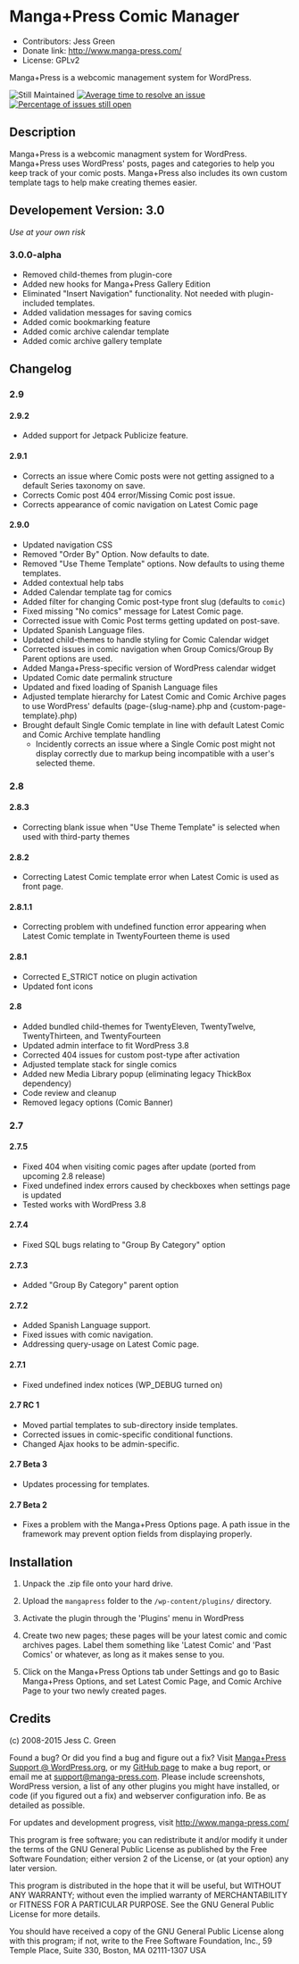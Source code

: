# Manga+Press Comic Manager
* Contributors: Jess Green
* Donate link: http://www.manga-press.com/
* License: GPLv2

Manga+Press is a webcomic management system for WordPress.

![Still Maintained](http://stillmaintained.com/jesgs/mangapress.png "Manga+Press is still maintained")
[![Average time to resolve an issue](http://isitmaintained.com/badge/resolution/jesgs/mangapress.svg)](http://isitmaintained.com/project/jesgs/mangapress "Average time to resolve an issue")
[![Percentage of issues still open](http://isitmaintained.com/badge/open/jesgs/mangapress.svg)](http://isitmaintained.com/project/jesgs/mangapress "Percentage of issues still open")
## Description

Manga+Press is a webcomic managment system for WordPress. Manga+Press uses WordPress' posts, pages and categories to help you keep track of your comic posts. Manga+Press also includes its own custom template tags to help make creating themes easier.
## Developement Version: 3.0
_Use at your own risk_
### 3.0.0-alpha
* Removed child-themes from plugin-core
* Added new hooks for Manga+Press Gallery Edition
* Eliminated "Insert Navigation" functionality. Not needed with plugin-included templates.
* Added validation messages for saving comics
* Added comic bookmarking feature
* Added comic archive calendar template
* Added comic archive gallery template

## Changelog
### 2.9
#### 2.9.2
* Added support for Jetpack Publicize feature.

#### 2.9.1
* Corrects an issue where Comic posts were not getting assigned to a default Series taxonomy on save.
* Corrects Comic post 404 error/Missing Comic post issue.
* Corrects appearance of comic navigation on Latest Comic page

#### 2.9.0
* Updated navigation CSS
* Removed "Order By" Option. Now defaults to date.
* Removed "Use Theme Template" options. Now defaults to using theme templates.
* Added contextual help tabs
* Added Calendar template tag for comics
* Added filter for changing Comic post-type front slug (defaults to `comic`)
* Fixed missing "No comics" message for Latest Comic page.
* Corrected issue with Comic Post terms getting updated on post-save.
* Updated Spanish Language files.
* Updated child-themes to handle styling for Comic Calendar widget
* Corrected issues in comic navigation when Group Comics/Group By Parent options are used.
* Added Manga+Press-specific version of WordPress calendar widget
* Updated Comic date permalink structure
* Updated and fixed loading of Spanish Language files
* Adjusted template hierarchy for Latest Comic and Comic Archive pages to use WordPress' defaults (page-{slug-name}.php and {custom-page-template}.php)
* Brought default Single Comic template in line with default Latest Comic and Comic Archive template handling
    * Incidently corrects an issue where a Single Comic post might not display correctly due to markup being incompatible with a user's selected theme.

### 2.8
#### 2.8.3
* Correcting blank issue when "Use Theme Template" is selected when used with third-party themes

#### 2.8.2
* Correcting Latest Comic template error when Latest Comic is used as front page.

#### 2.8.1.1
* Correcting problem with undefined function error appearing when Latest Comic template in TwentyFourteen theme is used


#### 2.8.1
* Corrected E_STRICT notice on plugin activation
* Updated font icons

#### 2.8
* Added bundled child-themes for TwentyEleven, TwentyTwelve, TwentyThirteen, and TwentyFourteen
* Updated admin interface to fit WordPress 3.8
* Corrected 404 issues for custom post-type after activation
* Adjusted template stack for single comics
* Added new Media Library popup (eliminating legacy ThickBox dependency)
* Code review and cleanup
* Removed legacy options (Comic Banner)

### 2.7
#### 2.7.5
* Fixed 404 when visiting comic pages after update (ported from upcoming 2.8 release)
* Fixed undefined index errors caused by checkboxes when settings page is updated
* Tested works with WordPress 3.8

#### 2.7.4
* Fixed SQL bugs relating to "Group By Category" option

#### 2.7.3
* Added "Group By Category" parent option

#### 2.7.2
* Added Spanish Language support.
* Fixed issues with comic navigation.
* Addressing query-usage on Latest Comic page.

#### 2.7.1
* Fixed undefined index notices (WP_DEBUG turned on)

#### 2.7 RC 1
* Moved partial templates to sub-directory inside templates.
* Corrected issues in comic-specific conditional functions.
* Changed Ajax hooks to be admin-specific.

#### 2.7 Beta 3
* Updates processing for templates.

#### 2.7 Beta 2
* Fixes a problem with the Manga+Press Options page. A path issue in the framework may prevent option fields from displaying properly.


## Installation

1. Unpack the .zip file onto your hard drive.

2. Upload the `mangapress` folder to the `/wp-content/plugins/` directory.

3. Activate the plugin through the 'Plugins' menu in WordPress

4. Create two new pages; these pages will be your latest comic and comic archives pages. Label them something like 'Latest Comic' and 'Past Comics' or whatever, as long as it makes sense to you.

6. Click on the Manga+Press Options tab under Settings and go to Basic Manga+Press Options, and set Latest Comic Page, and Comic Archive Page to your two newly created pages.

## Credits

(c) 2008-2015 Jess C. Green

Found a bug? Or did you find a bug and figure out a fix? Visit [Manga+Press Support @ WordPress.org](http://wordpress.org/support/plugin/mangapress/), or my [GitHub page](https://github.com/jesgs/mangapress/) to make a bug report, or email me at support@manga-press.com. Please include screenshots, WordPress version, a list of any other plugins you might have installed, or code (if you figured out a fix) and webserver configuration info. Be as detailed as possible.

For updates and development progress, visit http://www.manga-press.com/

This program is free software; you can redistribute it and/or modify it under the terms of the GNU General Public License as published by the Free Software Foundation; either version 2 of the License, or (at your option) any later version.

This program is distributed in the hope that it will be useful, but WITHOUT ANY WARRANTY; without even the implied warranty of MERCHANTABILITY or FITNESS FOR A PARTICULAR PURPOSE. See the GNU General Public License for more details.

You should have received a copy of the GNU General Public License along with this program; if not, write to the Free Software Foundation, Inc., 59 Temple Place, Suite 330, Boston, MA 02111-1307 USA

